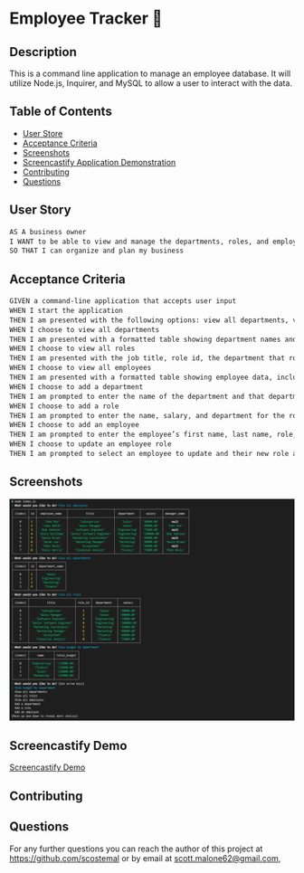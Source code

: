 # Employee Tracker 🏢

## Description

This is a command line application to manage an employee database. It will utilize Node.js, Inquirer, and MySQL to allow a user to interact with the data.

## Table of Contents

* [User Store](#user-story)
* [Acceptance Criteria](#acceptance-criteria)
* [Screenshots](#screenshots)
* [Screencastify Application Demonstration](#screencastify-demo)
* [Contributing](#contributing)
* [Questions](#questions)

## User Story

```md
AS A business owner
I WANT to be able to view and manage the departments, roles, and employees in my company
SO THAT I can organize and plan my business
```

## Acceptance Criteria

```md
GIVEN a command-line application that accepts user input
WHEN I start the application
THEN I am presented with the following options: view all departments, view all roles, view all employees, add a department, add a role, add an employee, and update an employee role
WHEN I choose to view all departments
THEN I am presented with a formatted table showing department names and department ids
WHEN I choose to view all roles
THEN I am presented with the job title, role id, the department that role belongs to, and the salary for that role
WHEN I choose to view all employees
THEN I am presented with a formatted table showing employee data, including employee ids, first names, last names, job titles, departments, salaries, and managers that the employees report to
WHEN I choose to add a department
THEN I am prompted to enter the name of the department and that department is added to the database
WHEN I choose to add a role
THEN I am prompted to enter the name, salary, and department for the role and that role is added to the database
WHEN I choose to add an employee
THEN I am prompted to enter the employee’s first name, last name, role, and manager, and that employee is added to the database
WHEN I choose to update an employee role
THEN I am prompted to select an employee to update and their new role and this information is updated in the database 
```

## Screenshots

![Screenshot of data retrieved and displayed with the application](./assets/images/app-screenshot.png)

## Screencastify Demo

[Screencastify Demo]()

## Contributing

## Questions

For any further questions you can reach the author of this project at https://github.com/scostemal or by email at scott.malone62@gmail.com,
